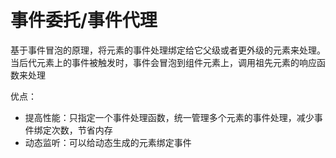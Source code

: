 # 事件委托/事件代理
基于事件冒泡的原理，将元素的事件处理绑定给它父级或者更外级的元素来处理。当后代元素上的事件被触发时，事件会冒泡到组件元素上，调用祖先元素的响应函数来处理


优点：
- 提高性能：只指定一个事件处理函数，统一管理多个元素的事件处理，减少事件绑定次数，节省内存
- 动态监听：可以给动态生成的元素绑定事件
